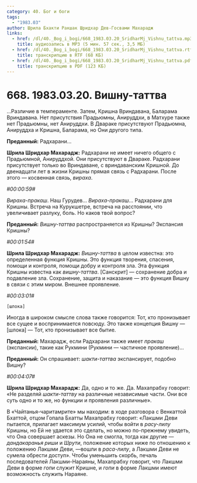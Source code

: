 ```yaml
---
category: 40. Бог и боги
tags:
  - "1983.03"
author: Шрила Бхакти Ракшак Шридхар Дев-Госвами Махарадж
links:
  - href: /dl/40._Bog_i_bogi/668_1983.03.20_SridharMj_Vishnu_tattva.mp3
    title: аудиозапись в MP3 (5 мин. 57 сек., 3,5 МБ)
  - href: /dl/40._Bog_i_bogi/668_1983.03.20_SridharMj_Vishnu_tattva.rtf
    title: транскрипцию в RTF (68 КБ)
  - href: /dl/40._Bog_i_bogi/668_1983.03.20_SridharMj_Vishnu_tattva.pdf
    title: транскрипцию в PDF (123 КБ)
---
```


# 668. 1983.03.20. Вишну-таттва

…Различие в темпераменте. Затем, Кришна Вриндавана, Баларама Вриндавана. Нет присутствия Прадьюмны, Анируддхи, в Матхуре также нет Прадьюмны, нет Анируддхи. В Двараке присутствуют Прадьюмна, Анируддха и Кришна, Баларама, но Они другого типа.

**Преданный:** Радхарани…

**Шрила Шридхар Махарадж:** Радхарани не имеет ничего общего с Прадьюмной, Анируддхой. Они присутствуют в Двараке. Радхарани присутствует только во Вриндаване, с вриндаванским Кришной. До двенадцати лет в жизни Кришны прямая связь с Радхарани. После этого — косвенная связь, *вираха*.

*#00:00:59#*

*Вираха-пракаш*. Наш Гурудев… *Вираха-пракаш*… Радхарани для Кришны. Встреча на Курукшетре, встреча на расстоянии, что увеличивает разлуку, боль. Но каков твой вопрос?

**Преданный:** *Вишну-таттва* распространяется из Кришны? Экспансия Кришны?

*#00:01:54#*

**Шрила Шридхар Махарадж:** *Вишну-таттва* в целом известна: это определенная функция Кришны. Это функция творения, спасения, помощи и контроля, помощи добру и контроля зла. Эта функция Кришны известна как *вишну-таттва*. [Санскрит] — сохранение добра и подавление зла. Сохранение, защита и наказание — это функция Вишну в связи с этим миром. Внешнее проявление.

*#00:03:01#*

    [шлока]

Иногда в широком смысле слова также говорится: Тот, кто пронизывает все сущее и воспринимается повсюду. Это также концепция Вишну — [шлока] — Тот, кто пронизывает все бытие.

**Преданный:** Махарадж, если Радхарани также имеет *пракаш* (экспансии), такие как Рукмини (Рукмини — частичное проявление)…

**Преданный:** Он спрашивает: *шакти-таттва* экспансирует, подобно Вишну?

*#00:04:07#*

**Шрила Шридхар Махарадж:** Да, одно и то же. Да. Махапрабху говорит: «Не разделяй *шакти-таттву* на различные независимые части. Они все суть одно и то же, но функции и проявления различные».

В «Чайтанья-чаритамрите» мы находим: в ходе разговора с Венкаттой Бхаттой, отцом Гопала Бхатты Махапрабху говорит: «Лакшми Деви пытается, прилагает максимум усилий, чтобы войти в *расу-лилу* Кришны, но Ей не удается это сделать, но можно по-прежнему увидеть, что Она совершает аскезы. Но Она не смогла, тогда как другие — *дандакаранья риши* и *Шрути*, положение которых ниже по отношению к положению Лакшми Деви, —вошли в *раса-лилу*, а Лакшми Деви не сумела обрести доступ». Чтобы уменьшить скорбь, печаль последователей Лакшми-Нараяны, Махапрабху говорит, что Лакшми Деви в форме *гопи* служит Кришне, и *гопи* в форме Лакшми имеют возможность служить Нараяне.

